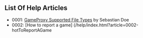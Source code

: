## List Of Help Articles
* 0001: [GameProxy Supported File Types](/help/index.html?article=0001-supportedFileTypes) by Sebastian Doe
* 0002: [How to report a game] (/help/index.html?article=0002-hotToReportAGame